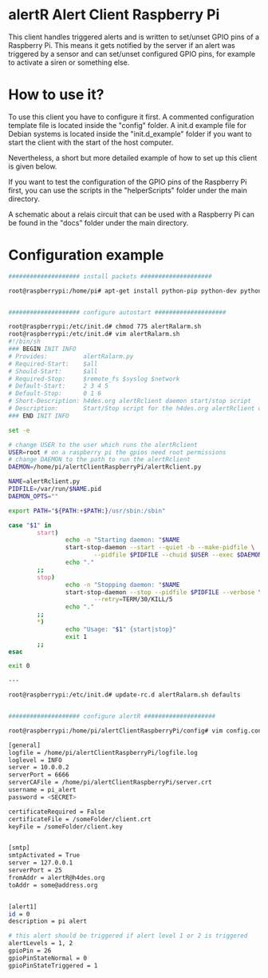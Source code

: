 alertR Alert Client Raspberry Pi
======

This client handles triggered alerts and is written to set/unset GPIO pins of a Raspberry Pi. This means it gets notified by the server if an alert was triggered by a sensor and can set/unset configured GPIO pins, for example to activate a siren or something else.


How to use it?
======

To use this client you have to configure it first. A commented configuration template file is located inside the "config" folder. A init.d example file for Debian systems is located inside the "init.d_example" folder if you want to start the client with the start of the host computer.

Nevertheless, a short but more detailed example of how to set up this client is given below.

If you want to test the configuration of the GPIO pins of the Raspberry Pi first, you can use the scripts in the "helperScripts" folder under the main directory.

A schematic about a relais circuit that can be used with a Raspberry Pi can be found in the "docs" folder under the main directory.


Configuration example
======

```bash
#################### install packets ####################

root@raspberrypi:/home/pi# apt-get install python-pip python-dev python-rpi.gpio


#################### configure autostart ####################

root@raspberrypi:/etc/init.d# chmod 775 alertRalarm.sh 
root@raspberrypi:/etc/init.d# vim alertRalarm.sh 
#!/bin/sh
### BEGIN INIT INFO
# Provides:          alertRalarm.py
# Required-Start:    $all
# Should-Start:      $all
# Required-Stop:     $remote_fs $syslog $network
# Default-Start:     2 3 4 5
# Default-Stop:      0 1 6
# Short-Description: h4des.org alertRclient daemon start/stop script
# Description:       Start/Stop script for the h4des.org alertRclient daemon
### END INIT INFO

set -e

# change USER to the user which runs the alertRclient
USER=root # on a raspberry pi the gpios need root permissions
# change DAEMON to the path to run the alertRclient
DAEMON=/home/pi/alertClientRaspberryPi/alertRclient.py

NAME=alertRclient.py
PIDFILE=/var/run/$NAME.pid
DAEMON_OPTS=""

export PATH="${PATH:+$PATH:}/usr/sbin:/sbin"

case "$1" in
        start)
                echo -n "Starting daemon: "$NAME
                start-stop-daemon --start --quiet -b --make-pidfile \
                        --pidfile $PIDFILE --chuid $USER --exec $DAEMON -- $DAEMON_OPTS
                echo "."
        ;;
        stop)
                echo -n "Stopping daemon: "$NAME
                start-stop-daemon --stop --pidfile $PIDFILE --verbose \
                        --retry=TERM/30/KILL/5
                echo "."
        ;;
        *)
                echo "Usage: "$1" {start|stop}"
                exit 1
        ;;
esac

exit 0

---

root@raspberrypi:/etc/init.d# update-rc.d alertRalarm.sh defaults


#################### configure alertR ####################

root@raspberrypi:/home/pi/alertClientRaspberryPi/config# vim config.conf

[general]
logfile = /home/pi/alertClientRaspberryPi/logfile.log
loglevel = INFO
server = 10.0.0.2
serverPort = 6666
serverCAFile = /home/pi/alertClientRaspberryPi/server.crt
username = pi_alert
password = <SECRET>

certificateRequired = False
certificateFile = /someFolder/client.crt
keyFile = /someFolder/client.key


[smtp]
smtpActivated = True
server = 127.0.0.1
serverPort = 25
fromAddr = alertR@h4des.org
toAddr = some@address.org


[alert1]
id = 0
description = pi alert

# this alert should be triggered if alert level 1 or 2 is triggered
alertLevels = 1, 2
gpioPin = 26
gpioPinStateNormal = 0
gpioPinStateTriggered = 1
```